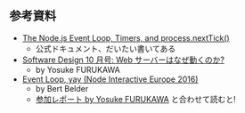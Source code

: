 ## 参考資料

* [The Node.js Event Loop, Timers, and process.nextTick()](https://github.com/nodejs/node/blob/master/doc/topics/event-loop-timers-and-nexttick.md)
  - 公式ドキュメント、だいたい書いてある
* [Software Design 10 月号: Web サーバーはなぜ動くのか?](http://gihyo.jp/magazine/SD/archive/2016/201610)
  - by Yosuke FURUKAWA
* [Event Loop, yay (Node Interactive Europe 2016)](https://drive.google.com/file/d/0B1ENiZwmJ_J2a09DUmZROV9oSGc/view)
  - by Bert Belder
  - [参加レポート by Yosuke FURUKAWA](http://yosuke-furukawa.hatenablog.com/entry/2016/09/30/123942) と合わせて読むと!
